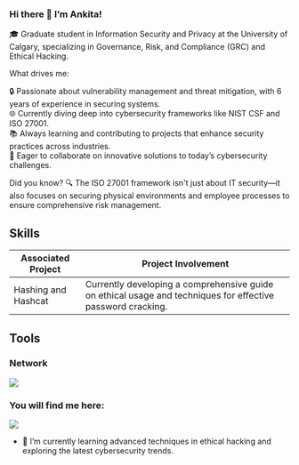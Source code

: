 ### Hi there 👋 I’m Ankita!

🎓 Graduate student in Information Security and Privacy at the University of Calgary, specializing in Governance, Risk, and Compliance (GRC) and Ethical Hacking.

What drives me:

🔒 Passionate about vulnerability management and threat mitigation, with 6 years of experience in securing systems.<br />
🌐 Currently diving deep into cybersecurity frameworks like NIST CSF and ISO 27001.<br />
📚 Always learning and contributing to projects that enhance security practices across industries.<br />
🚀 Eager to collaborate on innovative solutions to today’s cybersecurity challenges.<br />

Did you know? 🔍 The ISO 27001 framework isn't just about IT security—it also focuses on securing physical environments and employee processes to ensure comprehensive risk management.


## Skills

| Associated Project                              | Project Involvement                                                                                                  |
|-------------------------------------------------|----------------------------------------------------------------------------------------------------------------------|
| Hashing and Hashcat                             |  Currently developing a comprehensive guide on ethical usage and techniques for effective password cracking.         |

## Tools
### Network
<div>
    <img src="https://img.shields.io/badge/-Wireshark-1679A7?&style=for-the-badge&logo=Wireshark&logoColor=white" />
    </div>

### You will find me here:
<a href="https://www.linkedin.com/in/ankitaverma-t/"><img src="https://img.shields.io/badge/-LinkedIn-0072b1?&style=for-the-badge&logo=linkedin&logoColor=white" /></a>

- 🌱 I’m currently learning advanced techniques in ethical hacking and exploring the latest cybersecurity trends.

